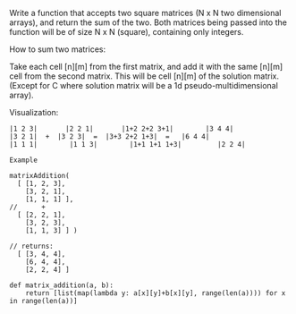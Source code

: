 Write a function that accepts two square matrices (N x N two dimensional arrays), and return the sum of the two. Both matrices being passed into the function will be of size N x N (square), containing only integers.

How to sum two matrices:

Take each cell [n][m] from the first matrix, and add it with the same [n][m] cell from the second matrix. This will be cell [n][m] of the solution matrix. (Except for C where solution matrix will be a 1d pseudo-multidimensional array).

Visualization:
```
|1 2 3|       |2 2 1|       |1+2 2+2 3+1|        |3 4 4|
|3 2 1|  +  |3 2 3|  =  |3+3 2+2 1+3|  =   |6 4 4|
|1 1 1|        |1 1 3|        |1+1 1+1 1+3|         |2 2 4|

Example

```
```
matrixAddition(
  [ [1, 2, 3],
    [3, 2, 1],
    [1, 1, 1] ],
//      +
  [ [2, 2, 1],
    [3, 2, 3],
    [1, 1, 3] ] )

// returns:
  [ [3, 4, 4],
    [6, 4, 4],
    [2, 2, 4] ]

def matrix_addition(a, b):
    return [list(map(lambda y: a[x][y]+b[x][y], range(len(a)))) for x in range(len(a))]
```
